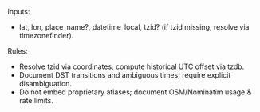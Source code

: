 <!-- >>> AUTO-GEN BEGIN: Atlas & TZ v1.0 (instructions) -->
Inputs:
- lat, lon, place_name?, datetime_local, tzid? (if tzid missing, resolve via timezonefinder).

Rules:
- Resolve tzid via coordinates; compute historical UTC offset via tzdb.
- Document DST transitions and ambiguous times; require explicit disambiguation.
- Do not embed proprietary atlases; document OSM/Nominatim usage & rate limits.
<!-- >>> AUTO-GEN END: Atlas & TZ v1.0 (instructions) -->
